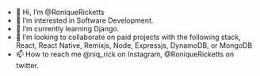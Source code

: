 - 👋 Hi, I’m @RoniqueRicketts
- 👀 I’m interested in Software Development.
- 🌱 I’m currently learning Django.
- 💞️ I’m looking to collaborate on paid projects with the following stack, React, React Native, Remixjs, Node, Expressjs, DynamoDB, or MongoDB
- 📫 How to reach me @niq_rick on Instagram, @RoniqueRicketts on twitter. 

<!---
RoniqueRicketts/RoniqueRicketts is a ✨ special ✨ repository because its `README.md` (this file) appears on your GitHub profile.
You can click the Preview link to take a look at your changes.
--->
